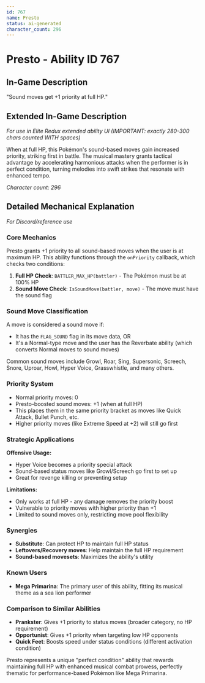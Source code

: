 ```yaml
---
id: 767
name: Presto
status: ai-generated
character_count: 296
---
```


# Presto - Ability ID 767

## In-Game Description
"Sound moves get +1 priority at full HP."

## Extended In-Game Description
*For use in Elite Redux extended ability UI (IMPORTANT: exactly 280-300 chars counted WITH spaces)*

When at full HP, this Pokémon's sound-based moves gain increased priority, striking first in battle. The musical mastery grants tactical advantage by accelerating harmonious attacks when the performer is in perfect condition, turning melodies into swift strikes that resonate with enhanced tempo.

*Character count: 296*

## Detailed Mechanical Explanation
*For Discord/reference use*

### Core Mechanics
Presto grants +1 priority to all sound-based moves when the user is at maximum HP. This ability functions through the `onPriority` callback, which checks two conditions:
1. **Full HP Check**: `BATTLER_MAX_HP(battler)` - The Pokémon must be at 100% HP
2. **Sound Move Check**: `IsSoundMove(battler, move)` - The move must have the sound flag

### Sound Move Classification
A move is considered a sound move if:
- It has the `FLAG_SOUND` flag in its move data, OR
- It's a Normal-type move and the user has the Reverbate ability (which converts Normal moves to sound moves)

Common sound moves include Growl, Roar, Sing, Supersonic, Screech, Snore, Uproar, Howl, Hyper Voice, Grasswhistle, and many others.

### Priority System
- Normal priority moves: 0
- Presto-boosted sound moves: +1 (when at full HP)
- This places them in the same priority bracket as moves like Quick Attack, Bullet Punch, etc.
- Higher priority moves (like Extreme Speed at +2) will still go first

### Strategic Applications
**Offensive Usage:**
- Hyper Voice becomes a priority special attack
- Sound-based status moves like Growl/Screech go first to set up
- Great for revenge killing or preventing setup

**Limitations:**
- Only works at full HP - any damage removes the priority boost
- Vulnerable to priority moves with higher priority than +1
- Limited to sound moves only, restricting move pool flexibility

### Synergies
- **Substitute**: Can protect HP to maintain full HP status
- **Leftovers/Recovery moves**: Help maintain the full HP requirement
- **Sound-based movesets**: Maximizes the ability's utility

### Known Users
- **Mega Primarina**: The primary user of this ability, fitting its musical theme as a sea lion performer

### Comparison to Similar Abilities
- **Prankster**: Gives +1 priority to status moves (broader category, no HP requirement)
- **Opportunist**: Gives +1 priority when targeting low HP opponents
- **Quick Feet**: Boosts speed under status conditions (different activation condition)

Presto represents a unique "perfect condition" ability that rewards maintaining full HP with enhanced musical combat prowess, perfectly thematic for performance-based Pokémon like Mega Primarina.